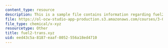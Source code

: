 ```yaml
---
content_type: resource
description: This is a sample file contains information regarding fuel2-trans.xyz.
file: https://ol-ocw-studio-app-production.s3.amazonaws.com/courses/3-021j-introduction-to-modeling-and-simulation-spring-2012/eed43c5a8187eaaf8052556a18ed4710_fuel2-trans.xyz
file_type: chemical/x-xyz
resourcetype: Other
title: fuel2-trans.xyz
uid: eed43c5a-8187-eaaf-8052-556a18ed4710
---
```

